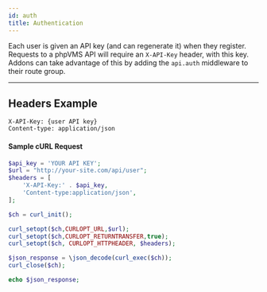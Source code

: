 ```yaml
---
id: auth
title: Authentication
---
```


Each user is given an API key (and can regenerate it) when they register.
Requests to a phpVMS API will require an `X-API-Key` header, with this key.
Addons can take advantage of this by adding the `api.auth` middleware to their
route group.

---

## Headers Example

```http
X-API-Key: {user API key}
Content-type: application/json
```

#### Sample cURL Request

```php
$api_key = 'YOUR API KEY';
$url = "http://your-site.com/api/user";
$headers = [
    'X-API-Key:' . $api_key,
    'Content-type:application/json',
];

$ch = curl_init();

curl_setopt($ch,CURLOPT_URL,$url);
curl_setopt($ch,CURLOPT_RETURNTRANSFER,true);
curl_setopt($ch, CURLOPT_HTTPHEADER, $headers);

$json_response = \json_decode(curl_exec($ch));
curl_close($ch);

echo $json_response;
```
